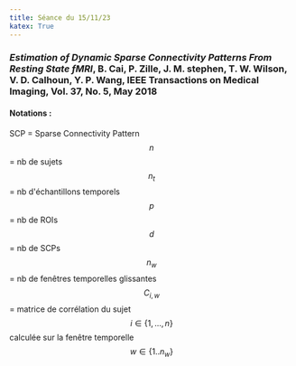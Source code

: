 ```yaml
---
title: Séance du 15/11/23
katex: True
---
```


### *Estimation of Dynamic Sparse Connectivity Patterns From Resting State fMRI*, B. Cai, P. Zille, J. M. stephen, T. W. Wilson, V. D. Calhoun, Y. P. Wang, IEEE Transactions on Medical Imaging, Vol. 37, No. 5, May 2018

#### Notations :
SCP = Sparse Connectivity Pattern  
$$n$$ = nb de sujets  
$$n_t$$ = nb d'échantillons temporels   
$$p$$ = nb de ROIs   
$$d$$ = nb de SCPs   
$$n_w$$ = nb de fenêtres temporelles glissantes
$$C_{i,w}$$ = matrice de corrélation du sujet $$i \in \{1,..., n\}$$ calculée sur la fenêtre temporelle $$w \in \{1 .. n_w\}$$




